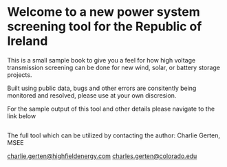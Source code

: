 # Welcome to a new power system screening tool for the Republic of Ireland

This is a small sample book to give you a feel for how high voltage transmission screening can be done for new wind, solar, or battery storage projects. 

Built using public data, bugs and other errors are consitently being monitored and resolved, please use at your own discresion. 

For the sample output of this tool and other details please navigate to the link below

```{tableofcontents}
```
The full tool which can be utilized by contacting the author: Charlie Gerten, MSEE

<charlie.gerten@highfieldenergy.com>
<charles.gerten@colorado.edu>